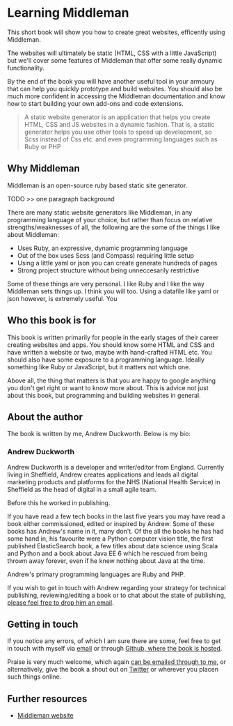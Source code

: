 # Learning Middleman

This short book will show you how to create great websites, efficently using Middleman.

The websites will ultimately be static (HTML, CSS with a little JavaScript) but we'll cover some features of Middleman that offer some really dynamic functionality.

By the end of the book you will have another useful tool in your armoury that can help you quickly prototype and build websites. You should also be much more confident in accessing the Middleman documentation and know how to start building your own add-ons and code extensions.

> A static website generator is an application that helps you create HTML, CSS and JS websites in a dynamic fashion. That is, a static generator helps you use other tools to speed up development, so Scss instead of Css etc. and even programming languages such as Ruby or PHP

## Why Middleman

Middleman is an open-source ruby based static site generator.

TODO >> one paragraph background

There are many static website generators like Middleman, in any programming language of your choice, but rather than focus on relative strengths/weaknesses of all, the following are the some of the things I like about Middleman:

- Uses Ruby, an expressive, dynamic programming language
- Out of the box uses Scss (and Compass) requiring little setup
- Using a little yaml or json you can create generate hundreds of pages
- Strong project structure without being unneccesarily restrictive

Some of these things are very personal. I like Ruby and I like the way Middleman sets things up. I think you will too. Using a datafile like yaml or json however, is extremely useful. You

## Who this book is for

This book is written primarily for people in the early stages of their career creating websites and apps. You should know some HTML and CSS and have written a website or two, maybe with hand-crafted HTML etc. You should also have some exposure to a programming language. Ideally something like Ruby or JavaScript, but it matters not which one.

Above all, the thing that matters is that you are happy to google anything you don't get right or want to know more about. This is advice not just about this book, but programming and building websites in general.

## About the author

The book is written by me, Andrew Duckworth. Below is my bio:

### Andrew Duckworth

Andrew Duckworth is a developer and writer/editor from England. Currently living in Sheffield, Andrew creates applications and leads all digital marketing products and platforms for the NHS (National Health Service) in Sheffield as the head of digital in a small agile team.

Before this he worked in publishing.

If you have read a few tech books in the last five years you may have read a book either commissioned, edited or inspired by Andrew. Some of these books has Andrew's name in it, many don't. Of the all the books he has had some hand in, his favourite were a Python computer vision title, the first published ElasticSearch book, a few titles about data science using Scala and Python and a book about Java EE 6 which he rescued from being thrown away forever, even if he knew nothing about Java at the time.

Andrew's primary programming languages are Ruby and PHP.

If you wish to get in touch with Andrew regarding your strategy for technical publishing, reviewing/editing a book or to chat about the state of publishing, [please feel free to drop him an email](mailto:grillopress@gmail.com).

## Getting in touch

If you notice any errors, of which I am sure there are some, feel free to get in touch with myself via [email](mailto:grillopress@gmail.com) or through [Github, where the book is hosted]().

Praise is very much welcome, which again [can be emailed through to me](mailto:grillopress@gmail.com), or alternatively, give the book a shout out on [Twitter](https://twitter.com/AndrewDuck_) or wherever you placen such things online.

## Further resources

- [Middleman website](https://middlemanapp.com)